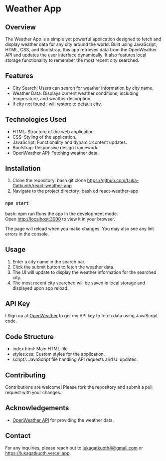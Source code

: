 # Weather App

## Overview

The Weather App is a simple yet powerful application designed to fetch and display weather data for any city around the world. Built using JavaScript, HTML, CSS, and Bootstrap, this app retrieves data from the OpenWeather API and updates the user interface dynamically. It also features local storage functionality to remember the most recent city searched.

## Features

- City Search: Users can search for weather information by city name.
- Weather Data: Displays current weather conditions, including temperature, and weather description.
- if city not found : will restore to default city.

## Technologies Used

- HTML: Structure of the web application.
- CSS: Styling of the application.
- JavaScript: Functionality and dynamic content updates.
- Bootstrap: Responsive design framework.
- OpenWeather API: Fetching weather data.

## Installation

1. Clone the repository:
   bash
   git clone https://github.com/Luka-Gatkuoth/react-weather-app
2. Navigate to the project directory:
   bash
   cd react-weather-app

### `npm start`

bash: npm run
Runs the app in the development mode.\
Open [http://localhost:3000](http://localhost:3000) to view it in your browser.

The page will reload when you make changes.
You may also see any lint errors in the console.

## Usage

1. Enter a city name in the search bar.
2. Click the submit button to fetch the weather data.
3. The UI will update to display the weather information for the searched city.
4. The most recent city searched will be saved in local storage and displayed upon app reload.

## API Key

I Sign up at [OpenWeather](https://openweathermap.org/) to get my API key to fetch data using JavaScript code.

## Code Structure

- index.html: Main HTML file.
- styles.css: Custom styles for the application.
- script/: JavaScript file handling API requests and UI updates.

## Contributing

Contributions are welcome! Please fork the repository and submit a pull request with your changes.

## Acknowledgements

- [OpenWeather API](https://openweathermap.org/api) for providing the weather data.

## Contact

For any inquiries, please reach out to lukagatkuoth4@gmail.com or https://lukagatkuoth.vercel.app.
